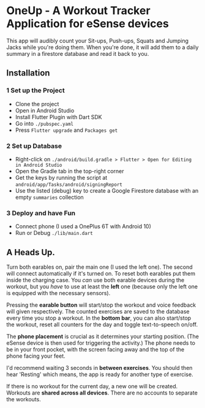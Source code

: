 # OneUp - A Workout Tracker Application for eSense devices

This app will audibly count your Sit-ups, Push-ups, Squats and Jumping Jacks while you're doing them. When you're done, it will add them to a daily summary in a firestore database and read it back to you.

## Installation

### 1 Set up the Project
 - Clone the project
 - Open in Android Studio
 - Install Flutter Plugin with Dart SDK
 - Go into ```./pubspec.yaml```
 - Press ```Flutter upgrade``` and ```Packages get```

 ### 2 Set up Database
 - Right-click on ```./android/build.gradle > Flutter > Open for Editing in Android Studio```
 - Open the Gradle tab in the top-right corner
 - Get the keys by running the script at ```android/app/Tasks/android/signingReport```
 - Use the listed (debug) key to create a Google Firestore database with an empty ```summaries``` collection

### 3 Deploy and have Fun
 - Connect phone (I used a OnePlus 6T with Android 10)
 - Run or Debug ```./lib/main.dart```

## A Heads Up.
Turn both earables on, pair the main one (I used the left one). The second will connect automatically if it's turned on.
To reset both earables put them inside the charging case.
You *can* use both earable devices during the workout, but you *have* to use at least the **left** one (because only the left one is equipped with the necessary sensors).

Pressing the **earable button** will start/stop the workout and voice feedback will given respectively. The counted exercises are saved to the database every time you stop a workout.
In the **bottom bar**, you can also start/stop the workout, reset all counters for the day and toggle text-to-speech on/off.

The **phone placement** is crucial as it determines your starting position. (The eSense device is then used for triggering the activity.) The phone needs to be in your front pocket, with the screen facing away and the top of the phone facing your feet.

I'd recommend waiting 3 seconds in **between exercises**. You should then hear 'Resting' which means, the app is ready for another type of exercise.

If there is no workout for the current day, a new one will be created.
Workouts are **shared across all devices**. There are no accounts to separate the workouts.
